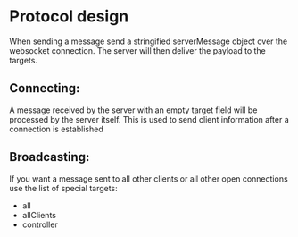 # Protocol design

When sending a message send a stringified serverMessage object over the websocket connection. The server will then deliver the payload to the targets.

## Connecting:
A message received by the server with an empty target field will be processed by the server itself. This is used to send client information after a connection is established

## Broadcasting:
If you want a message sent to all other clients or all other open connections use the list of special targets:
* all
* allClients
* controller
